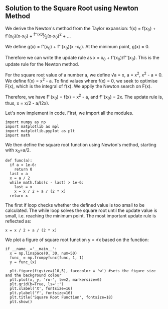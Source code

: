 ## Solution to the Square Root using Newton Method

We derive the Newton's method from the Taylor expansion: f(x) = f(x<sub>0</sub>) + f'(x<sub>0</sub>)(x-x<sub>0</sub>) + <sup>f''(x0)</sup>&frasl;<sub>2</sub>(x-x<sub>0</sub>)<sup>2</sup> + ...

We define g(x) = f'(x<sub>0</sub>) + f''(x<sub>0</sub>)(x -x<sub>0</sub>). At the minimum point, g(x) = 0. 

Therefore we can write the update rule as x = x<sub>0</sub> + f'(x<sub>0</sub>)/f''(x<sub>0</sub>). This is the update rule for the Newton method.

For the square root value of a number a, we define √a = x, a = x<sup>2</sup>, x<sup>2</sup> - a = 0. We define f(x) = x<sup>2</sup> - a. To find values where f(x) = 0, we seek to optimise F(x), which is the integral of f(x). We applly the Newton search on F(x).

Therefore, we have F'(x<sub>0</sub>) = f(x) = x<sup>2</sup> - a, and f''(x<sub>0</sub>) = 2x. The update rule is, thus, x = x/2 - a/(2x).

Let's now implement in code. First, we import all the modules.
```
import numpy as np
import matplotlib as mpl
import matplotlib.pyplot as plt
import math
```

We then define the square root function using Newton's method, starting with x<sub>0</sub>=a/2.
```
def func(a):
  if a < 1e-6:
    return 0
  last = a
  x = a / 2
  while math.fabs(c - last) > 1e-6:
    last = x
    x = x / 2 + a / (2 * x)
  return x
```

The first if loop checks whether the defined value is too small to be calculated. The while loop solves the square root until the update value is small, i.e. reaching the minimum point. The most important update rule is reflected as:
```
x = x / 2 + a / (2 * x)
```

We plot a figure of square root function y = √x based on the function:
```
if __name__='__main__':
  x = np.linspace(0, 30, num=50)
  func_ = np.frompyfunc(func, 1, 1)
  y = func_(x)
  
  plt.figure(figsize=(10,5), facecolor = 'w') #sets the figure size and the background colour
  plt.plot(x, y, 'ro-', lw=2, markersize=6)
  plt.grid(b=True, ls=':')
  plt.xlabel('X', fontsize=16)
  plt.ylabel('Y', fontsize=16)
  plt.title('Square Root Function', fontsize=18)
  plt.show()
```
